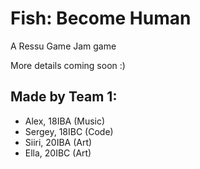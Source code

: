 # Fish: Become Human

A Ressu Game Jam game

More details coming soon :)

## Made by Team 1:

- Alex, 18IBA (Music)
- Sergey, 18IBC (Code)
- Siiri, 20IBA (Art)
- Ella, 20IBC (Art)
